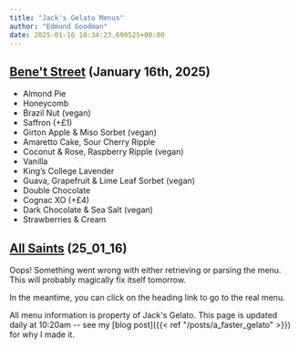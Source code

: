 ```yaml
---
title: "Jack's Gelato Menus"
author: "Edmund Goodman"
date: 2025-01-16 10:34:23.690525+00:00
---
```


## [Bene't Street](https://www.jacksgelato.com/bene-t-street-menu) (January 16th, 2025)

- Almond Pie
- Honeycomb
- Brazil Nut (vegan)
- Saffron (+£1)
- Girton Apple & Miso Sorbet (vegan)
- Amaretto Cake, Sour Cherry Ripple
- Coconut & Rose, Raspberry Ripple (vegan)
- Vanilla
- King’s College Lavender
- Guava, Grapefruit & Lime Leaf Sorbet (vegan)
- Double Chocolate
- Cognac XO (+£4)
- Dark Chocolate & Sea Salt (vegan)
- Strawberries & Cream


## [All Saints](https://www.jacksgelato.com/all-saints-menu) (25_01_16)

Oops! Something went wrong with either retrieving or parsing the menu. This will probably magically fix itself tomorrow.

In the meantime, you can click on the heading link to go to the real menu.

All menu information is property of Jack's Gelato. This page is
updated daily at 10:20am -- see my
[blog post]({{< ref "/posts/a_faster_gelato" >}}) for why I made it.

